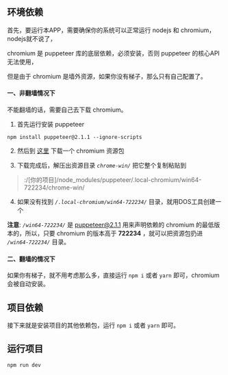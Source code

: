 ## 环境依赖
首先，要运行本APP，需要确保你的系统可以正常运行 nodejs 和 chromium，nodejs就不说了，

chromium 是 puppeteer 库的底层依赖，必须安装，否则 puppeteer 的核心API无法使用，

但是由于 chromium 是墙外资源，如果你没有梯子，那么只有自己配置了。

#### 一、非翻墙情况下

不能翻墙的话，需要自己去下载 chromium。

1. 首先运行安装 puppeteer 
```
npm install puppeteer@2.1.1 --ignore-scripts
```

2. 然后到 [这里](https://chromium.en.lo4d.com/download) 下载一个 chromium 资源包

3. 下载完成后，解压出资源目录 *`chrome-win/`* 把它整个复制粘贴到 

> :/[你的项目]/node_modules/puppeteer/.local-chromium/win64-722234/chrome-win/

4. 如果没有找到 *`/.local-chromium/win64-722234/`* 目录，就用DOS工具创建一个

**注意**: *`/win64-722234/`* 是 puppeteer@2.1.1 用来声明依赖的 chromium 的最低版本的，所以，只要 chromium 的版本高于 **722234**  ，就可以把资源包扔进 *`/win64-722234/`* 目录。

#### 二、翻墙的情况下
如果你有梯子，就不用考虑那么多，直接运行 `npm i` 或者 `yarn` 即可，chromium 会被自动安装。

## 项目依赖
接下来就是安装项目的其他依赖包，运行 `npm i` 或者 `yarn` 即可。

## 运行项目
`npm run dev`
